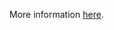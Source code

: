 More information [here](https://docs.prismacloud.io/en/enterprise-edition/policy-reference/google-cloud-policies/google-cloud-kubernetes-policies/bc-gcp-kubernetes-9).
